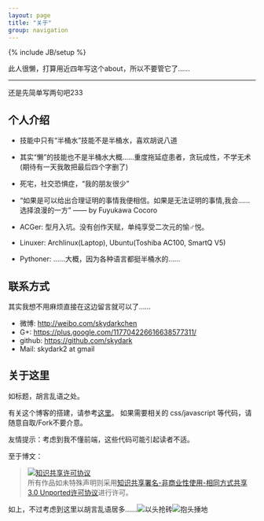```yaml
---
layout: page
title: "关于"
group: navigation
---
```

{% include JB/setup %}

此人很懒，打算用近四年写这个about，所以不要管它了……

---

还是先简单写两句吧233

## 个人介绍

* 技能中只有“半桶水”技能不是半桶水，喜欢胡说八道
* 其实“懒”的技能也不是半桶水大概……重度拖延症患者，贪玩成性，不学无术(期待有一天我敢把最后四个字删了)
* 死宅，社交恐惧症，“我的朋友很少”
* “如果是可以给出合理证明的事情我便相信。如果是无法证明的事情,我会……选择浪漫的一方” —— by Fuyukawa Cocoro

* ACGer: 型月入坑。没有创作天赋，单纯享受二次元的愉♂悦。
* Linuxer: Archlinux(Laptop), Ubuntu(Toshiba AC100, SmartQ V5)
* Pythoner: ……大概，因为各种语言都挺半桶水的……

## 联系方式

其实我想不用麻烦直接在这边留言就可以了……

* 微博: <http://weibo.com/skydarkchen>
* G+: <https://plus.google.com/117704226616638577311/>
* github: <https://github.com/skydark>
* Mail: skydark2 at gmail

## 关于这里

如标题，胡言乱语之处。

有关这个博客的搭建，请参考[这里](http://blog.skydark.info/programming/2012/03/23/play-with-jekyll)。
如果需要相关的 css/javascript 等代码，请随意自取/Fork不要介意。

友情提示：考虑到我不懂前端，这些代码可能引起读者不适。

至于博文：

> <a rel="license" href="http://creativecommons.org/licenses/by-nc-sa/3.0/"><img alt="知识共享许可协议" style="border-width:0" src="http://i.creativecommons.org/l/by-nc-sa/3.0/88x31.png" /></a><br />所有作品如未特殊声明则采用<a rel="license" href="http://creativecommons.org/licenses/by-nc-sa/3.0/">知识共享署名-非商业性使用-相同方式共享 3.0 Unported许可协议</a>进行许可。

如上，不过考虑到这里以胡言乱语居多……![以头抢砖]({{BASE_PATH}}/images/bq/ytqz.gif)![抱头捶地]({{BASE_PATH}}/images/bq/btcd.gif)
